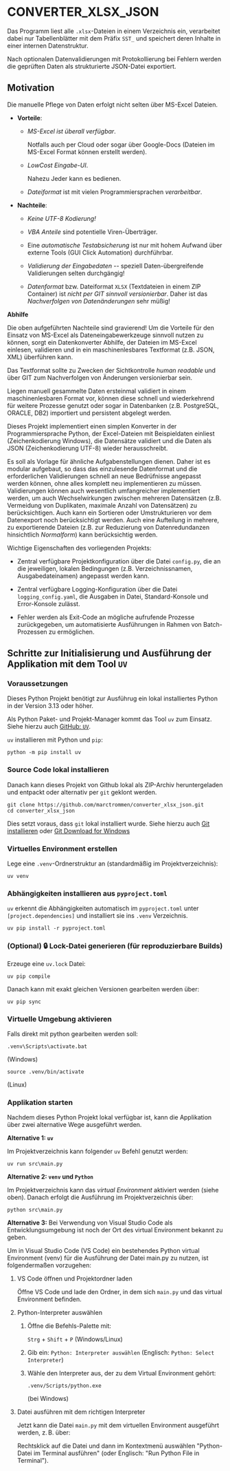 # CONVERTER_XLSX_JSON

Das Programm liest alle `.xlsx`-Dateien in einem Verzeichnis ein, verarbeitet 
dabei nur Tabellenblätter mit dem Präfix `SST_` und speichert deren Inhalte 
in einer internen Datenstruktur. 

Nach optionalen Datenvalidierungen mit Protokollierung bei Fehlern werden die 
geprüften Daten als strukturierte JSON-Datei exportiert.


## Motivation

Die manuelle Pflege von Daten erfolgt nicht selten über MS-Excel Dateien.

*	**Vorteile**:

	*	*MS-Excel ist überall verfügbar*.

		Notfalls auch per Cloud oder sogar über Google-Docs (Dateien im 
		MS-Excel Format können erstellt werden).
	
	*	*LowCost Eingabe-UI*.
	
		Nahezu Jeder kann es bedienen.

	*	*Dateiformat* ist mit vielen Programmiersprachen *verarbeitbar*.

*	**Nachteile**:

	*	*Keine UTF-8 Kodierung!*
	
	*	*VBA Anteile* sind potentielle Viren-Überträger.
	
	*	Eine *automatische Testabsicherung* ist nur mit hohem Aufwand über 
		externe Tools (GUI Click Automation) durchführbar.
	
	*	*Validierung der Eingabedaten* -- speziell Daten-übergreifende 
		Validierungen selten durchgängig!
	
	*	*Datenformat* bzw. Dateiformat `XLSX` (Textdateien in einem ZIP Container)
		ist *nicht per GIT sinnvoll versionierbar*. Daher ist das 
		*Nachverfolgen von Datenänderungen* sehr müßig!

**Abhilfe**

Die oben aufgeführten Nachteile sind gravierend! Um die Vorteile für den Einsatz
von MS-Excel als Dateneingabewerkzeuge sinnvoll nutzen zu können, sorgt ein 
Datenkonverter Abhilfe, der Dateien im MS-Excel einlesen, validieren und in ein 
maschinenlesbares Textformat (z.B. JSON, XML) überführen kann.

Das Textformat sollte zu Zwecken der Sichtkontrolle *human readable* und über
GIT zum Nachverfolgen von Änderungen versionierbar sein.

Liegen manuell gesammelte Daten ersteinmal validiert in einem maschinenlesbaren
Format vor, können diese schnell und wiederkehrend für weitere Prozesse genutzt
oder sogar in Datenbanken (z.B. PostgreSQL, ORACLE, DB2) importiert und persistent 
abgelegt werden.

Dieses Projekt implementiert einen simplen Konverter in der Programmiersprache
Python, der Excel-Dateien mit Beispieldaten einliest (Zeichenkodierung Windows),
die Datensätze validiert und die Daten als JSON (Zeichenkodierung UTF-8) wieder 
herausschreibt.

Es soll als Vorlage für ähnliche Aufgabenstellungen dienen. Daher ist es modular
aufgebaut, so dass das einzulesende Datenformat und die erforderlichen Validierungen
schnell an neue Bedrüfnisse angepasst werden können, ohne alles komplett neu
implementieren zu müssen. Validierungen können auch wesentlich umfangreicher 
implementiert werden, um auch Wechselwirkungen zwischen mehreren Datensätzen 
(z.B. Vermeidung von Duplikaten, maximale Anzahl von Datensätzen) zu berücksichtigen.
Auch kann ein Sortieren oder Umstrukturieren vor dem Datenexport noch 
berücksichtigt werden. Auch eine Aufteilung in mehrere, zu exportierende Dateien
(z.B. zur Reduzierung von Datenredundanzen hinsichtlich *Normalform*) kann
berücksichtig werden.

Wichtige Eigenschaften des vorliegenden Projekts:

*	Zentral verfügbare Projektkonfiguration über die Datei `config.py`, die an 
	die jeweiligen, lokalen Bedingungen (z.B. Verzeichnissnamen, Ausgabedateinamen)
	angepasst werden kann.

*	Zentral verfügbare Logging-Konfiguration über die Datei `logging_config.yaml`,
	die Ausgaben in Datei, Standard-Konsole und Error-Konsole zulässt.

*	Fehler werden als Exit-Code an mögliche aufrufende Prozesse zurückgegeben, um
	automatisierte Ausführungen in Rahmen von Batch-Prozessen zu ermöglichen.


## Schritte zur Initialisierung und Ausführung der Applikation mit dem Tool `UV`

### Voraussetzungen

Dieses Python Projekt benötigt zur Ausführug ein lokal installiertes Python 
in der Version 3.13 oder höher.

Als Python Paket- und Projekt-Manager kommt das Tool `uv` zum Einsatz.
Siehe hierzu auch [GitHub: `UV`](https://github.com/astral-sh/uv).

`uv` installieren mit Python und `pip`:

```
python -m pip install uv
```

### Source Code lokal installieren

Danach kann dieses Projekt von Github lokal als ZIP-Archiv heruntergeladen und 
entpackt oder alternativ per `git` geklont werden.

```
git clone https://github.com/marctrommen/converter_xlsx_json.git
cd converter_xlsx_json
```

Dies setzt voraus, dass `git` lokal installiert wurde. Siehe hierzu auch 
[Git installieren](https://git-scm.com/book/de/v2/Erste-Schritte-Git-installieren) 
oder [Git Download for Windows](https://git-scm.com/downloads/win)

### Virtuelles Environment erstellen

Lege eine `.venv`-Ordnerstruktur an (standardmäßig im Projektverzeichnis):

```
uv venv
```

###  Abhängigkeiten installieren aus `pyproject.toml`

`uv` erkennt die Abhängigkeiten automatisch im `pyproject.toml` unter 
`[project.dependencies]` und installiert sie ins `.venv` Verzeichnis.

```
uv pip install -r pyproject.toml
```

### (Optional) 🔒 Lock-Datei generieren (für reproduzierbare Builds)

Erzeuge eine `uv.lock` Datei:

```
uv pip compile
```

Danach kann mit exakt gleichen Versionen gearbeiten werden über:

```
uv pip sync
```

### Virtuelle Umgebung aktivieren

Falls direkt mit python gearbeiten werden soll:

```
.venv\Scripts\activate.bat
```
(Windows)

```
source .venv/bin/activate
```
(Linux)

### Applikation starten

Nachdem dieses Python Projekt lokal verfügbar ist, kann die Applikation 
über zwei alternative Wege ausgeführt werden.

**Alternative 1: `uv`**

Im Projektverzeichnis kann folgender `uv` Befehl genutzt werden:

```
uv run src\main.py
```

**Alternative 2: `venv` und `Python`**

Im Projektverzeichnis kann das *virtual Environment* aktiviert werden (siehe oben).
Danach erfolgt die Ausführung im Projektverzeichnis über:

```
python src\main.py
```

**Alternative 3:** Bei Verwendung von Visual Studio Code als 
Entwicklungsumgebung ist noch der Ort des virtual Environment bekannt zu geben.

Um in Visual Studio Code (VS Code) ein bestehendes Python virtual Environment 
(venv) für die Ausführung der Datei main.py zu nutzen, ist folgendermaßen 
vorzugehen:

1.	VS Code öffnen und Projektordner laden

	Öffne VS Code und lade den Ordner, in dem sich `main.py` und das virtual 
	Environment befinden.

2.	Python-Interpreter auswählen

	1.	Öffne die Befehls-Palette mit:

		`Strg` + `Shift` + `P` (Windows/Linux)
	
	2.	Gib ein: `Python: Interpreter auswählen` 
		(Englisch: `Python: Select Interpreter`)
	
	3.	Wähle den Interpreter aus, der zu dem Virtual Environment gehört:
		
		```
		.venv/Scripts/python.exe
		```
		(bei Windows)

3.	Datei ausführen mit dem richtigen Interpreter

	Jetzt kann die Datei `main.py` mit dem virtuellen Environment ausgeführt
	werden, z. B. über:

	Rechtsklick auf die Datei und dann im Kontextmenü auswählen
	"Python-Datei im Terminal ausführen" (oder Englisch: "Run Python File in Terminal").

